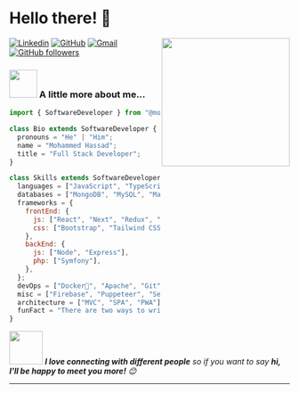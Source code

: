 # Hello there! 👋

<img align='right' src="https://media.giphy.com/media/M9gbBd9nbDrOTu1Mqx/giphy.gif" width="230">

[![Linkedin](https://img.shields.io/badge/LinkedIn-0077B5?style=flat-square&logo=linkedin&logoColor=white)](https://www.linkedin.com/in/mohamedhassad/)
[![GitHub](https://img.shields.io/badge/-GitHub-100000?style=flat-square&logo=github&logoColor=white)](https://github.com/mohammedhassad)
[![Gmail](https://img.shields.io/badge/-GitHub-D14836?style=flat-square&logo=gmail&logoColor=white)](mailto:mohammed.hassad98@gmail.com)
[![GitHub followers](https://img.shields.io/github/followers/mohammedhassad?label=Follow&style=social)](https://github.com/mohammedhassad)

<!-- 
![](https://visitor-badge.glitch.me/badge?page_id=mohammedhassad.visitor-badge)
![Waka Readme](https://github.com/anmol098/anmol098/workflows/Waka%20Readme/badge.svg) 
-->

### <img src="https://media.giphy.com/media/VgCDAzcKvsR6OM0uWg/giphy.gif" width="50"> A little more about me...  

```js
import { SoftwareDeveloper } from "@mohammedhassad";

class Bio extends SoftwareDeveloper {
  pronouns = "He" | "Him";
  name = "Mohammed Hassad";
  title = "Full Stack Developer";
}

class Skills extends SoftwareDeveloper {
  languages = ["JavaScript", "TypeScript", "PHP", "Python"];
  databases = ["MongoDB", "MySQL", "MariaDB"];
  frameworks = {
    frontEnd: {
      js: ["React", "Next", "Redux", "Zustand"],
      css: ["Bootstrap", "Tailwind CSS", "Sass", "Material UI", "Chakra UI"],
    },
    backEnd: {
      js: ["Node", "Express"],
      php: ["Symfony"],
    },
  };
  devOps = ["Docker🐳", "Apache", "Git"];
  misc = ["Firebase", "Puppeteer", "Selenium", "REST APIs", "GraphQL", "JWT"];
  architecture = ["MVC", "SPA", "PWA"];
  funFact = "There are two ways to write error-free programs; only the third one works";
}
```

<img src="https://media.giphy.com/media/LnQjpWaON8nhr21vNW/giphy.gif" width="60"> <em><b>I love connecting with different people</b> so if you want to say <b>hi, I'll be happy to meet you more!</b> 😊</em>

---
